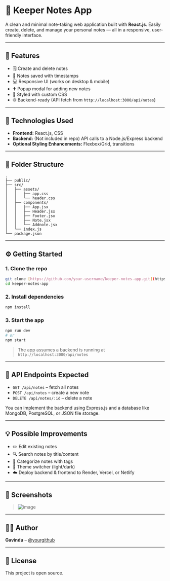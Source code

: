 # 📝 Keeper Notes App

A clean and minimal note-taking web application built with **React.js**. Easily create, delete, and manage your personal notes — all in a responsive, user-friendly interface.

---

## 🚀 Features

- 🗒️ Create and delete notes
- 📆 Notes saved with timestamps
- 💻 Responsive UI (works on desktop & mobile)
- ➕ Popup modal for adding new notes
- 🎨 Styled with custom CSS
- 🌐 Backend-ready (API fetch from `http://localhost:3000/api/notes`)

---

## 🔧 Technologies Used

- **Frontend:** React.js, CSS
- **Backend:** (Not included in repo) API calls to a Node.js/Express backend
- **Optional Styling Enhancements:** Flexbox/Grid, transitions

---

## 📁 Folder Structure

```
.
├── public/
├── src/
│   ├── assets/
│   │   ├── app.css
│   │   └── header.css
│   ├── components/
│   │   ├── App.jsx
│   │   ├── Header.jsx
│   │   ├── Footer.jsx
│   │   ├── Note.jsx
│   │   └── Addnote.jsx
│   └── index.js
└── package.json
```

---

## ⚙️ Getting Started

### 1. Clone the repo

```bash
git clone [https://github.com/your-username/keeper-notes-app.git](https://github.com/Gavinduachintha/Keeper_ReactJs_Porject.git)
cd keeper-notes-app
```

### 2. Install dependencies

```bash
npm install
```

### 3. Start the app

```bash
npm run dev
# or
npm start
```

> The app assumes a backend is running at `http://localhost:3000/api/notes`

---

## 📌 API Endpoints Expected

- `GET /api/notes` – fetch all notes
- `POST /api/notes` – create a new note
- `DELETE /api/notes/:id` – delete a note

You can implement the backend using Express.js and a database like MongoDB, PostgreSQL, or JSON file storage.

---

## 💡 Possible Improvements

- ✏️ Edit existing notes
- 🔍 Search notes by title/content
- 📂 Categorize notes with tags
- 🎨 Theme switcher (light/dark)
- ☁️ Deploy backend & frontend to Render, Vercel, or Netlify

---

## 📸 Screenshots

>![image](https://github.com/user-attachments/assets/d603891e-6475-410a-ac4a-1c7cebf570ba)


---

## 🧑‍💻 Author

**Gavindu** – [@yourgithub](https://github.com/Gavinduachintha)

---

## 📄 License

This project is open source.
